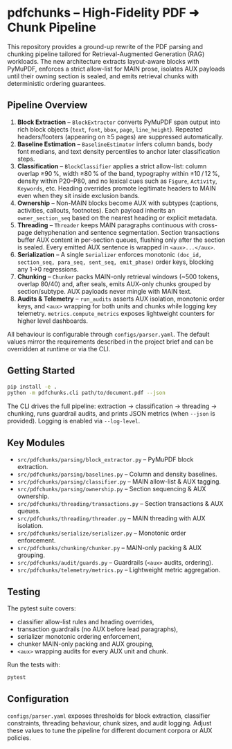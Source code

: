 # pdfchunks – High-Fidelity PDF ➜ Chunk Pipeline

This repository provides a ground-up rewrite of the PDF parsing and chunking
pipeline tailored for Retrieval-Augmented Generation (RAG) workloads. The new
architecture extracts layout-aware blocks with PyMuPDF, enforces a strict
allow-list for MAIN prose, isolates AUX payloads until their owning section is
sealed, and emits retrieval chunks with deterministic ordering guarantees.

## Pipeline Overview

1. **Block Extraction** – `BlockExtractor` converts PyMuPDF span output into
   rich block objects (`text`, `font`, `bbox`, `page`, `line_height`). Repeated
   headers/footers (appearing on ≥5 pages) are suppressed automatically.
2. **Baseline Estimation** – `BaselineEstimator` infers column bands, body font
   medians, and text density percentiles to anchor later classification steps.
3. **Classification** – `BlockClassifier` applies a strict allow-list:
   column overlap ≥90 %, width ≥80 % of the band, typography within ±10 / 12 %,
   density within P20–P80, and no lexical cues such as `Figure`, `Activity`,
   `Keywords`, etc. Heading overrides promote legitimate headers to MAIN even
   when they sit inside exclusion bands.
4. **Ownership** – Non-MAIN blocks become AUX with subtypes (captions,
   activities, callouts, footnotes). Each payload inherits an
   `owner_section_seq` based on the nearest heading or explicit metadata.
5. **Threading** – `Threader` keeps MAIN paragraphs continuous with
   cross-page dehyphenation and sentence segmentation. Section transactions
   buffer AUX content in per-section queues, flushing only after the section is
   sealed. Every emitted AUX sentence is wrapped in `<aux>...</aux>`.
6. **Serialization** – A single `Serializer` enforces monotonic
   `(doc_id, section_seq, para_seq, sent_seq, emit_phase)` order keys, blocking
   any 1→0 regressions.
7. **Chunking** – `Chunker` packs MAIN-only retrieval windows (~500 tokens,
   overlap 80/40) and, after seals, emits AUX-only chunks grouped by
   section/subtype. AUX payloads never mingle with MAIN text.
8. **Audits & Telemetry** – `run_audits` asserts AUX isolation, monotonic order
   keys, and `<aux>` wrapping for both units and chunks while logging key
   telemetry. `metrics.compute_metrics` exposes lightweight counters for higher
   level dashboards.

All behaviour is configurable through `configs/parser.yaml`. The default values
mirror the requirements described in the project brief and can be overridden at
runtime or via the CLI.

## Getting Started

```bash
pip install -e .
python -m pdfchunks.cli path/to/document.pdf --json
```

The CLI drives the full pipeline: extraction → classification → threading →
chunking, runs guardrail audits, and prints JSON metrics (when `--json` is
provided). Logging is enabled via `--log-level`.

## Key Modules

- `src/pdfchunks/parsing/block_extractor.py` – PyMuPDF block extraction.
- `src/pdfchunks/parsing/baselines.py` – Column and density baselines.
- `src/pdfchunks/parsing/classifier.py` – MAIN allow-list & AUX tagging.
- `src/pdfchunks/parsing/ownership.py` – Section sequencing & AUX ownership.
- `src/pdfchunks/threading/transactions.py` – Section transactions & AUX queues.
- `src/pdfchunks/threading/threader.py` – MAIN threading with AUX isolation.
- `src/pdfchunks/serialize/serializer.py` – Monotonic order enforcement.
- `src/pdfchunks/chunking/chunker.py` – MAIN-only packing & AUX grouping.
- `src/pdfchunks/audit/guards.py` – Guardrails (`<aux>` audits, ordering).
- `src/pdfchunks/telemetry/metrics.py` – Lightweight metric aggregation.

## Testing

The pytest suite covers:

- classifier allow-list rules and heading overrides,
- transaction guardrails (no AUX before lead paragraphs),
- serializer monotonic ordering enforcement,
- chunker MAIN-only packing and AUX grouping,
- `<aux>` wrapping audits for every AUX unit and chunk.

Run the tests with:

```bash
pytest
```

## Configuration

`configs/parser.yaml` exposes thresholds for block extraction, classifier
constraints, threading behaviour, chunk sizes, and audit logging. Adjust these
values to tune the pipeline for different document corpora or AUX policies.

